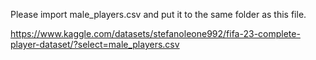 Please import male_players.csv and put it to the same folder as this file.

https://www.kaggle.com/datasets/stefanoleone992/fifa-23-complete-player-dataset/?select=male_players.csv